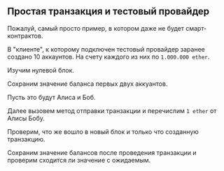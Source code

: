 ## Простая транзакция и тестовый провайдер

Пожалуй, самый просто пример, в котором даже не будет смарт-контрактов.

В "клиенте", к которому подключен тестовый провайдер заранее создано 10 аккаунтов. На счету каждого из них по `1.000.000 ether`.

Изучим нулевой блок.

Сохраним значение баланса первых двух аккуантов.

Пусть это будут Алиса и Боб.

Далее вызовем метод отправки транзакции и перечислим `1 ether` от Алисы Бобу.

Проверим, что же вошло в новый блок и только что созданную транзакцию.

Сохраним значение балансов после проведения транзакции и проверим сходится ли значение с ожидаемым.